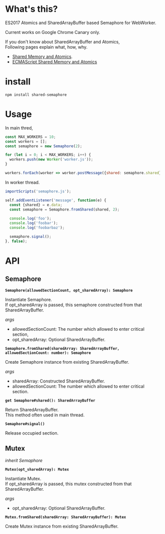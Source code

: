 # What's this?

ES2017 Atomics and SharedArrayBuffer based Semaphore for WebWorker.

Current works on Google Chrome Canary only.

If you don't know about SharedArrayBuffer and Atomics,  
Following pages explain what, how, why.  
* [Shared Memory and Atomics](https://github.com/tc39/ecmascript_sharedmem).  
* [ECMAScript Shared Memory and Atomics](http://tc39.github.io/ecmascript_sharedmem/shmem.html#Overview)

# install

```
npm install shared-semaphore
```

# Usage

In main thred,

```javascript
const MAX_WORKERS = 10;
const workers = [];
const semaphore = new Semaphore(2);

for (let i = 0; i < MAX_WORKERS; i++) {
  workers.push(new Worker('worker.js'));
}

workers.forEach(worker => worker.postMessage({shared: semaphore.shared}));
```

In worker thread.

```javascript
importScripts('semaphore.js');

self.addEventListener('message', function(e) {
  const {shared} = e.data;
  const semaphore = Semaphore.fromShared(shared, 2);
  
  console.log('foo');
  console.log('foobar');
  console.log('foobarbaz');

  semaphore.signal();
}, false);

```

# API

## Semaphore

**`Semaphore(allowedSectionCount, opt_sharedArray): Semaphore`**

Instantiate Semaphore.  
If opt_sharedArray is passed, this semaphore constructed from that SharedArrayBuffer.

*args*

* allowedSectionCount: The number which allowed to enter critical section,
* opt_sharedArray: Optional SharedArrayBuffer.


**`Semaphore.fromShared(sharedArray: SharedArrayBuffer, allowedSectionCount: number): Semaphore`**

Create Semaphore instance from existing SharedArrayBuffer.

*args*

* sharedArray: Constructed SharedArrayBuffer.
* allowedSectionCount: The number which allowed to enter critical section.


**`get Semaphore#shared(): SharedArrayBuffer`**

Return SharedArrayBuffer.  
This method often used in main thread.


**`Semaphore#signal()`**

Release occupied section.


## Mutex

*inherit Semaphore* 

**`Mutex(opt_sharedArray): Mutex`**

Instantiate Mutex.  
If opt_sharedArray is passed, this mutex constructed from that SharedArrayBuffer.

*args*

* opt_sharedArray: Optional SharedArrayBuffer.

**`Mutex.fromShared(sharedArray: SharedArrayBuffer): Mutex`**

Create Mutex instance from existing SharedArrayBuffer.
